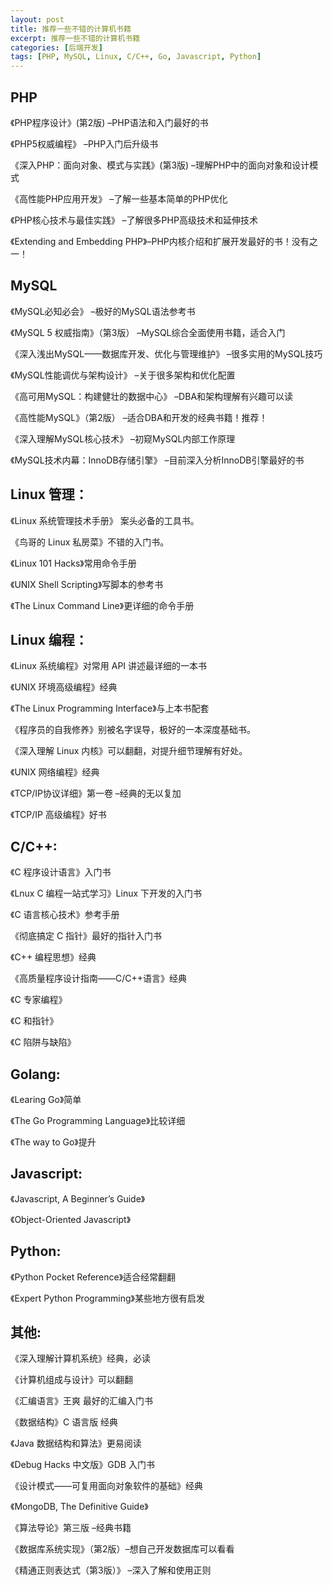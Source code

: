 ```yaml
---
layout: post
title: 推荐一些不错的计算机书籍
excerpt: 推荐一些不错的计算机书籍
categories: [后端开发]
tags: [PHP, MySQL, Linux, C/C++, Go, Javascript, Python]
---
```


## PHP

《PHP程序设计》(第2版)  –PHP语法和入门最好的书

《PHP5权威编程》  –PHP入门后升级书

《深入PHP：面向对象、模式与实践》(第3版) –理解PHP中的面向对象和设计模式

《高性能PHP应用开发》 –了解一些基本简单的PHP优化

《PHP核心技术与最佳实践》 –了解很多PHP高级技术和延伸技术

《Extending and Embedding PHP》–PHP内核介绍和扩展开发最好的书！没有之一！

## MySQL

《MySQL必知必会》  –极好的MySQL语法参考书

《MySQL 5 权威指南》（第3版） –MySQL综合全面使用书籍，适合入门

《深入浅出MySQL——数据库开发、优化与管理维护》 –很多实用的MySQL技巧

《MySQL性能调优与架构设计》 –关于很多架构和优化配置

《高可用MySQL：构建健壮的数据中心》 –DBA和架构理解有兴趣可以读

《高性能MySQL》（第2版）  –适合DBA和开发的经典书籍！推荐！

《深入理解MySQL核心技术》  –初窥MySQL内部工作原理

《MySQL技术内幕：InnoDB存储引擎》 –目前深入分析InnoDB引擎最好的书
 
## Linux 管理：

《Linux 系统管理技术手册》 案头必备的工具书。

《鸟哥的 Linux 私房菜》不错的入门书。

《Linux 101 Hacks》常用命令手册

《UNIX Shell Scripting》写脚本的参考书

《The Linux Command Line》更详细的命令手册

## Linux 编程：

《Linux 系统编程》对常用 API 讲述最详细的一本书

《UNIX 环境高级编程》经典

《The Linux Programming Interface》与上本书配套

《程序员的自我修养》别被名字误导，极好的一本深度基础书。

《深入理解 Linux 内核》可以翻翻，对提升细节理解有好处。

《UNIX 网络编程》经典

《TCP/IP协议详细》第一卷 –经典的无以复加

《TCP/IP 高级编程》好书

## C/C++:

《C 程序设计语言》入门书

《Lnux C 编程一站式学习》Linux 下开发的入门书

《C 语言核心技术》参考手册

《彻底搞定 C 指针》最好的指针入门书

《C++ 编程思想》经典

《高质量程序设计指南——C/C++语言》经典

《C 专家编程》

《C 和指针》

《C 陷阱与缺陷》

## Golang:

《Learing Go》简单

《The Go Programming Language》比较详细

《The way to Go》提升

## Javascript:

《Javascript, A Beginner’s Guide》

《Object-Oriented Javascript》

## Python:

《Python Pocket Reference》适合经常翻翻

《Expert Python Programming》某些地方很有启发

## 其他:

《深入理解计算机系统》经典，必读

《计算机组成与设计》可以翻翻

《汇编语言》王爽  最好的汇编入门书

《数据结构》C 语言版  经典

《Java 数据结构和算法》更易阅读

《Debug Hacks 中文版》GDB 入门书

《设计模式——可复用面向对象软件的基础》经典

《MongoDB, The Definitive Guide》

《算法导论》第三版 –经典书籍

《数据库系统实现》（第2版）–想自己开发数据库可以看看

《精通正则表达式（第3版）》 –深入了解和使用正则